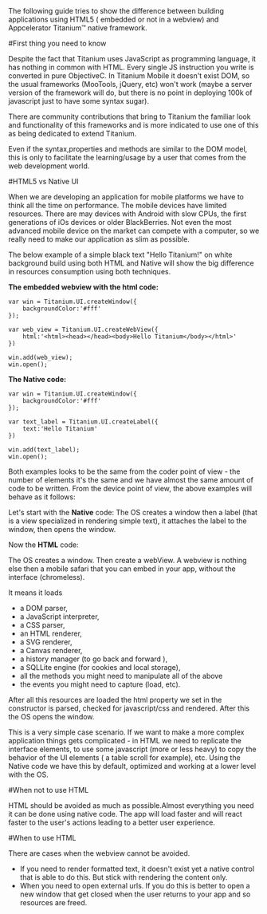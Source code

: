 <summary>
    The following guide tries to show the difference between building applications using HTML5 ( embedded or not in a webview) and Appcelerator Titanium&trade; native framework.
</summary>

#First thing you need to know

Despite the fact that Titanium uses JavaScript as programming language, it has nothing in common with HTML. Every single JS instruction you write is converted in pure ObjectiveC.
In Titanium Mobile it doesn't exist DOM, so the usual frameworks (MooTools, jQuery, etc) won't work (maybe a server version of the framework will do, but there is no point in deploying 100k of javascript just to have some syntax sugar).

There are community contributions that bring to Titanium the familiar look and functionality of this frameworks and is more indicated to use one of this as being dedicated to extend Titanium.

Even if the syntax,properties and methods are similar to the DOM model, this is only to facilitate the learning/usage by a user that comes from the web development world.


#HTML5 vs Native UI

When we are developing an application for mobile platforms we have to think all the time on performance. The mobile devices have limited resources. There are may devices with Android with slow CPUs, the first generations of iOs devices or older BlackBerries. Not even the most advanced mobile device on the market can compete with a computer, so we really need to make our application as slim as possible.

The below example of a simple black text "Hello Titanium!" on white background build using both HTML and Native will show the big difference in resources consumption using both techniques.

**The embedded webview with the html code:**

~~~
var win = Titanium.UI.createWindow({
	backgroundColor:'#fff'
});

var web_view = Titanium.UI.createWebView({
	html:'<html><head></head><body>Hello Titanium</body></html>'
})

win.add(web_view);
win.open();
~~~

**The Native code:**

~~~
var win = Titanium.UI.createWindow({
	backgroundColor:'#fff'
});

var text_label = Titanium.UI.createLabel({
	text:'Hello Titanium'
})

win.add(text_label);
win.open();
~~~
 
Both examples looks to be the same from the coder point of view - the number of elements it's the same and we have almost the same amount of code to be written.
From the device point of view, the above examples will behave as it follows:

Let's start with the **Native** code:
The OS creates a window then a label (that is a view specialized in rendering simple text), it attaches the label to the window, then opens the window. 

Now the **HTML** code:

The OS creates a window.
Then create a webView. A webview is nothing else then a mobile safari that you can embed in your app, without the interface (chromeless). 

It means it loads 

* a DOM parser, 
* a JavaScript interpreter, 
* a CSS parser, 
* an HTML renderer, 
* a SVG renderer, 
* a Canvas renderer, 
* a history manager (to go back and forward ), 
* a SQLLite engine (for cookies and local storage),
* all the methods you might need to manipulate all of the above
* the events you might need to capture (load, etc).

After all this resources are loaded the html property we set in the constructor is parsed, checked for javascript/css and rendered.
After this the OS opens the window.

This is a very simple case scenario.
If we want to make a more complex application things gets complicated - in HTML we need to replicate the interface elements, to use some javascript (more or less heavy) to copy the behavior of the UI elements ( a table scroll for example), etc. Using the Native code we have this by default, optimized and working at a lower level with the OS.

#When not to use HTML

HTML should be avoided as much as possible.Almost everything you need it can be done using native code. The app will load faster and will react faster to the user's actions leading to a better user experience.

#When to use HTML

There are cases when the webview cannot be avoided.
* If you need to render formatted text, it doesn't exist yet a native control that is able to do this. But stick with rendering the content only.
* When you need to open external urls. If you do this is better to open a new window that get closed when the user returns to your app and so resources are freed.






